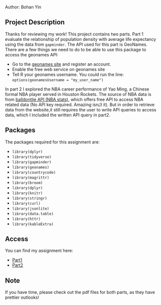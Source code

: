 Author: Bohan Yin

## Project Description
Thanks for reviewing my work! This project contains two parts. Part 1 evaluate the relationship of population density with average life expectancy using the data from `gapminder`.   The API used for this part is GeoNames. There are a few things we need to do to be able to use this package to access the geonames API:

- Go to the [geonames site](http://www.geonames.org/login/) and register an account.
- Enable the free web service on geonames site
- Tell R your geonames username. You could run the line: `options(geonamesUsername = "my_user_name")`


In part 2 I explored the NBA career performance of Yao Ming, a Chinese formal NBA player served in Houston Rockets. The source of NBA data is from [balldontlie API (NBA stats)](http://www.balldontlie.io/#introduction), which offers free API to access NBA related data (No API key required. Amazing isn¡¦t it). But in order to retrieve data from the website,it still requires the user to write API queries to access data, which I included the written API query in part2.

## Packages
The packages required for this assignment are:  

- `library(dplyr)`
- `library(tidyverse)`
- `library(gapminder)`
- `library(geonames)`
- `library(countrycode)`
- `library(magrittr)`
- `library(broom)`
- `library(dplyr)`
- `library(knitr)`
- `library(stringr)`
- `library(curl)`
- `library(jsonlite)`
- `library(data.table)`
- `library(httr)`
- `library(kableExtra)`

## Access
You can find my assignment here:

- [Part1](hw08_Part1.Rmd)
- [Part2](hw08_Part2.Rmd)

## Note
If you have time, please check out the pdf files for both parts, as they have prettier outlooks!
